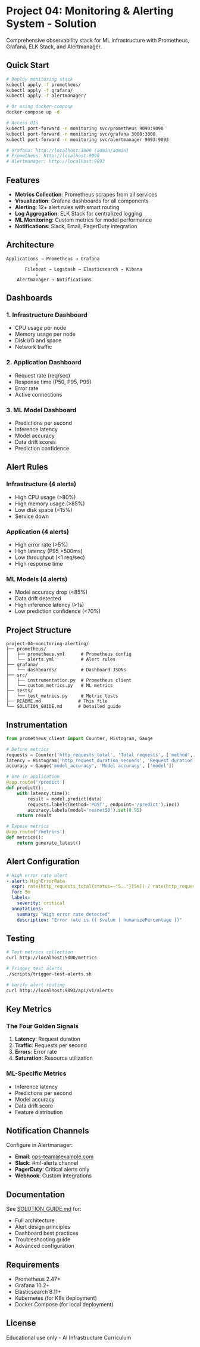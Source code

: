 # Project 04: Monitoring & Alerting System - Solution

Comprehensive observability stack for ML infrastructure with Prometheus, Grafana, ELK Stack, and Alertmanager.

## Quick Start

```bash
# Deploy monitoring stack
kubectl apply -f prometheus/
kubectl apply -f grafana/
kubectl apply -f alertmanager/

# Or using docker-compose
docker-compose up -d

# Access UIs
kubectl port-forward -n monitoring svc/prometheus 9090:9090
kubectl port-forward -n monitoring svc/grafana 3000:3000
kubectl port-forward -n monitoring svc/alertmanager 9093:9093

# Grafana: http://localhost:3000 (admin/admin)
# Prometheus: http://localhost:9090
# Alertmanager: http://localhost:9093
```

## Features

- **Metrics Collection**: Prometheus scrapes from all services
- **Visualization**: Grafana dashboards for all components
- **Alerting**: 12+ alert rules with smart routing
- **Log Aggregation**: ELK Stack for centralized logging
- **ML Monitoring**: Custom metrics for model performance
- **Notifications**: Slack, Email, PagerDuty integration

## Architecture

```
Applications → Prometheus → Grafana
           ↓
       Filebeat → Logstash → Elasticsearch → Kibana
           ↓
    Alertmanager → Notifications
```

## Dashboards

### 1. Infrastructure Dashboard
- CPU usage per node
- Memory usage per node
- Disk I/O and space
- Network traffic

### 2. Application Dashboard
- Request rate (req/sec)
- Response time (P50, P95, P99)
- Error rate
- Active connections

### 3. ML Model Dashboard
- Predictions per second
- Inference latency
- Model accuracy
- Data drift scores
- Prediction confidence

## Alert Rules

### Infrastructure (4 alerts)
- High CPU usage (>80%)
- High memory usage (>85%)
- Low disk space (<15%)
- Service down

### Application (4 alerts)
- High error rate (>5%)
- High latency (P95 >500ms)
- Low throughput (<1 req/sec)
- High response time

### ML Models (4 alerts)
- Model accuracy drop (<85%)
- Data drift detected
- High inference latency (>1s)
- Low prediction confidence (<70%)

## Project Structure

```
project-04-monitoring-alerting/
├── prometheus/
│   ├── prometheus.yml      # Prometheus config
│   └── alerts.yml          # Alert rules
├── grafana/
│   └── dashboards/         # Dashboard JSONs
├── src/
│   ├── instrumentation.py  # Prometheus client
│   └── custom_metrics.py   # ML metrics
├── tests/
│   └── test_metrics.py     # Metric tests
├── README.md              # This file
└── SOLUTION_GUIDE.md      # Detailed guide
```

## Instrumentation

```python
from prometheus_client import Counter, Histogram, Gauge

# Define metrics
requests = Counter('http_requests_total', 'Total requests', ['method', 'endpoint'])
latency = Histogram('http_request_duration_seconds', 'Request duration')
accuracy = Gauge('model_accuracy', 'Model accuracy', ['model'])

# Use in application
@app.route('/predict')
def predict():
    with latency.time():
        result = model.predict(data)
        requests.labels(method='POST', endpoint='/predict').inc()
        accuracy.labels(model='resnet50').set(0.95)
    return result

# Expose metrics
@app.route('/metrics')
def metrics():
    return generate_latest()
```

## Alert Configuration

```yaml
# High error rate alert
- alert: HighErrorRate
  expr: rate(http_requests_total{status=~"5.."}[5m]) / rate(http_requests_total[5m]) > 0.05
  for: 5m
  labels:
    severity: critical
  annotations:
    summary: "High error rate detected"
    description: "Error rate is {{ $value | humanizePercentage }}"
```

## Testing

```bash
# Test metrics collection
curl http://localhost:5000/metrics

# Trigger test alerts
./scripts/trigger-test-alerts.sh

# Verify alert routing
curl http://localhost:9093/api/v1/alerts
```

## Key Metrics

### The Four Golden Signals
1. **Latency**: Request duration
2. **Traffic**: Requests per second
3. **Errors**: Error rate
4. **Saturation**: Resource utilization

### ML-Specific Metrics
- Inference latency
- Predictions per second
- Model accuracy
- Data drift score
- Feature distribution

## Notification Channels

Configure in Alertmanager:
- **Email**: ops-team@example.com
- **Slack**: #ml-alerts channel
- **PagerDuty**: Critical alerts only
- **Webhook**: Custom integrations

## Documentation

See [SOLUTION_GUIDE.md](SOLUTION_GUIDE.md) for:
- Full architecture
- Alert design principles
- Dashboard best practices
- Troubleshooting guide
- Advanced configuration

## Requirements

- Prometheus 2.47+
- Grafana 10.2+
- Elasticsearch 8.11+
- Kubernetes (for K8s deployment)
- Docker Compose (for local deployment)

## License

Educational use only - AI Infrastructure Curriculum
